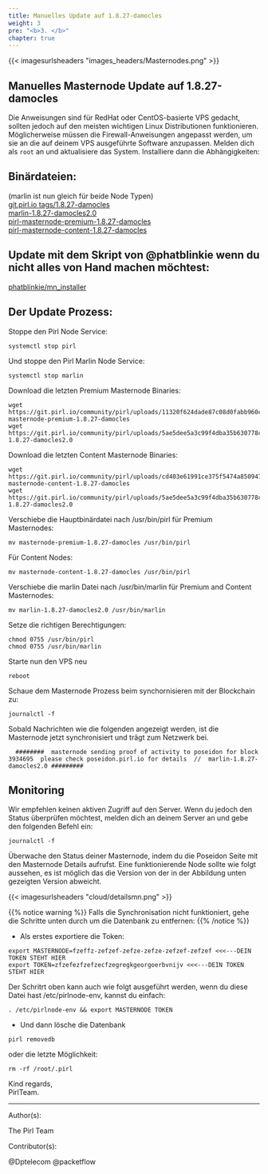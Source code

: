 ```yaml
---
title: Manuelles Update auf 1.8.27-damocles
weight: 3
pre: "<b>3. </b>"
chapter: true
---
```


{{< imagesurlsheaders "images_headers/Masternodes.png" >}}

## Manuelles Masternode Update auf 1.8.27-damocles

Die Anweisungen sind für RedHat oder CentOS-basierte VPS gedacht, sollten jedoch auf den meisten wichtigen Linux Distributionen funktionieren.
Möglicherweise müssen die Firewall-Anweisungen angepasst werden, um sie an die auf deinem VPS ausgeführte Software anzupassen.
Melden dich als `root` an und aktualisiere das System. Installiere dann die Abhängigkeiten:

## Binärdateien:

(marlin ist nun gleich für beide Node Typen)  
[git.pirl.io tags/1.8.27-damocles](https://git.pirl.io/community/pirl/tags/1.8.27-damocles)  
[marlin-1.8.27-damocles2.0](https://git.pirl.io/community/pirl/uploads/5ae5dee5a3c99f4dba35b630778c1fd1/marlin-1.8.27-damocles2.0)  
[pirl-masternode-premium-1.8.27-damocles](https://git.pirl.io/community/pirl/uploads/11320f624dade87c08d0fabb960cebca/pirl-masternode-premium-1.8.27-damocles)  
[pirl-masternode-content-1.8.27-damocles](https://git.pirl.io/community/pirl/uploads/cd403e61991ce375f5474a8509472572/pirl-masternode-content-1.8.27-damocles)

## Update mit dem Skript von @phatblinkie wenn du nicht alles von Hand machen möchtest:

[phatblinkie/mn_installer](https://github.com/phatblinkie/mn_installer)

## Der Update Prozess:

Stoppe den Pirl Node Service:

```
systemctl stop pirl
```

Und stoppe den Pirl Marlin Node Service:

```
systemctl stop marlin
```

Download die letzten Premium Masternode Binaries:

```
wget https://git.pirl.io/community/pirl/uploads/11320f624dade87c08d0fabb960cebca/pirl-masternode-premium-1.8.27-damocles
wget https://git.pirl.io/community/pirl/uploads/5ae5dee5a3c99f4dba35b630778c1fd1/marlin-1.8.27-damocles2.0
```

Download die letzten Content Masternode Binaries:

```
wget https://git.pirl.io/community/pirl/uploads/cd403e61991ce375f5474a8509472572/pirl-masternode-content-1.8.27-damocles
wget https://git.pirl.io/community/pirl/uploads/5ae5dee5a3c99f4dba35b630778c1fd1/marlin-1.8.27-damocles2.0
```

Verschiebe die Hauptbinärdatei nach /usr/bin/pirl für Premium Masternodes:  

```
mv masternode-premium-1.8.27-damocles /usr/bin/pirl
```

Für Content Nodes:

```
mv masternode-content-1.8.27-damocles /usr/bin/pirl
```

Verschiebe die marlin Datei nach /usr/bin/marlin für Premium and Content Masternodes:  

```
mv marlin-1.8.27-damocles2.0 /usr/bin/marlin
```

Setze die richtigen Berechtigungen:

```
chmod 0755 /usr/bin/pirl
chmod 0755 /usr/bin/marlin
```

Starte nun den VPS neu

```
reboot
```

Schaue dem Masternode Prozess beim synchornisieren mit der Blockchain zu:

```
journalctl -f
```

Sobald Nachrichten wie die folgenden angezeigt werden, ist die Masternode jetzt synchronisiert und trägt zum Netzwerk bei.

```
  ########  masternode sending proof of activity to poseidon for block  3934695  please check poseidon.pirl.io for details  //  marlin-1.8.27-damocles2.0 #########
```

## Monitoring

Wir empfehlen keinen aktiven Zugriff auf den Server. Wenn du jedoch den Status überprüfen möchtest, melden dich an deinem Server an und gebe den folgenden Befehl ein:

```
journalctl -f
```

Überwache den Status deiner Masternode, indem du die Poseidon Seite mit den Masternode Details aufrufst. Eine funktionierende Node sollte wie folgt aussehen, es ist möglich das die Version von der in der Abbildung unten gezeigten Version abweicht.

{{< imagesurlsheaders "cloud/detailsmn.png" >}}

{{% notice warning %}}
Falls die Synchronisation nicht funktioniert, gehe die Schritte unten durch um die Datenbank zu entfernen:
{{% /notice %}}  

- Als erstes exportiere die Token:

```
export MASTERNODE=fzeffz-zefzef-zefze-zefze-zefzef-zefzef <<<---DEIN TOKEN STEHT HIER
export TOKEN=zfzefezfzefzecfzegregkgeorgoerbvnijv <<<---DEIN TOKEN STEHT HIER

```

Der Schritrt oben kann auch wie folgt ausgeführt werden,
wenn du diese Datei hast /etc/pirlnode-env,
kannst du einfach:  

```
. /etc/pirlnode-env && export MASTERNODE TOKEN
```

- Und dann lösche die Datenbank  

```
pirl removedb
```

oder die letzte Möglichkeit:  

```
rm -rf /root/.pirl
```

Kind regards,  
PirlTeam.  

---
Author(s):

The Pirl Team

Contributor(s):

@Dptelecom
@packetflow
